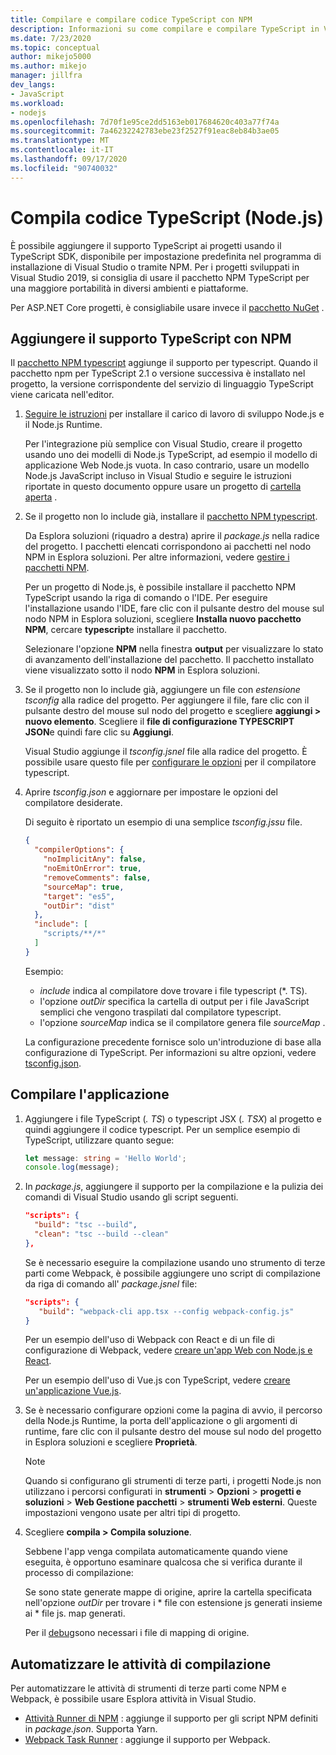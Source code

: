 ```yaml
---
title: Compilare e compilare codice TypeScript con NPM
description: Informazioni su come compilare e compilare TypeScript in Visual Studio.
ms.date: 7/23/2020
ms.topic: conceptual
author: mikejo5000
ms.author: mikejo
manager: jillfra
dev_langs:
- JavaScript
ms.workload:
- nodejs
ms.openlocfilehash: 7d70f1e95ce2dd5163eb017684620c403a77f74a
ms.sourcegitcommit: 7a46232242783ebe23f2527f91eac8eb84b3ae05
ms.translationtype: MT
ms.contentlocale: it-IT
ms.lasthandoff: 09/17/2020
ms.locfileid: "90740032"
---
```

# <a name="compile-typescript-code-nodejs"></a>Compila codice TypeScript (Node.js)

È possibile aggiungere il supporto TypeScript ai progetti usando il TypeScript SDK, disponibile per impostazione predefinita nel programma di installazione di Visual Studio o tramite NPM. Per i progetti sviluppati in Visual Studio 2019, si consiglia di usare il pacchetto NPM TypeScript per una maggiore portabilità in diversi ambienti e piattaforme.

Per ASP.NET Core progetti, è consigliabile usare invece il [pacchetto NuGet](../javascript/compile-typescript-code-nuget.md) .

## <a name="add-typescript-support-using-npm"></a>Aggiungere il supporto TypeScript con NPM

Il [pacchetto NPM typescript](https://www.npmjs.com/package/typescript) aggiunge il supporto per typescript. Quando il pacchetto npm per TypeScript 2.1 o versione successiva è installato nel progetto, la versione corrispondente del servizio di linguaggio TypeScript viene caricata nell'editor.

1. [Seguire le istruzioni](../ide/quickstart-nodejs.md?toc=%252fvisualstudio%252fjavascript%252ftoc.json) per installare il carico di lavoro di sviluppo Node.js e il Node.js Runtime.

   Per l'integrazione più semplice con Visual Studio, creare il progetto usando uno dei modelli di Node.js TypeScript, ad esempio il modello di applicazione Web Node.js vuota. In caso contrario, usare un modello Node.js JavaScript incluso in Visual Studio e seguire le istruzioni riportate in questo documento oppure usare un progetto di [cartella aperta](../javascript/develop-javascript-code-without-solutions-projects.md) .

1. Se il progetto non lo include già, installare il [pacchetto NPM typescript](https://www.npmjs.com/package/typescript).

   Da Esplora soluzioni (riquadro a destra) aprire il *package.js* nella radice del progetto. I pacchetti elencati corrispondono ai pacchetti nel nodo NPM in Esplora soluzioni. Per altre informazioni, vedere [gestire i pacchetti NPM](../javascript/npm-package-management.md).

   Per un progetto di Node.js, è possibile installare il pacchetto NPM TypeScript usando la riga di comando o l'IDE. Per eseguire l'installazione usando l'IDE, fare clic con il pulsante destro del mouse sul nodo NPM in Esplora soluzioni, scegliere **Installa nuovo pacchetto NPM**, cercare **typescript**e installare il pacchetto.

   Selezionare l'opzione **NPM** nella finestra **output** per visualizzare lo stato di avanzamento dell'installazione del pacchetto. Il pacchetto installato viene visualizzato sotto il nodo **NPM** in Esplora soluzioni.

1. Se il progetto non lo include già, aggiungere un file con *estensione tsconfig* alla radice del progetto. Per aggiungere il file, fare clic con il pulsante destro del mouse sul nodo del progetto e scegliere **aggiungi > nuovo elemento**. Scegliere il **file di configurazione TYPESCRIPT JSON**e quindi fare clic su **Aggiungi**.

   Visual Studio aggiunge il *tsconfig.jsnel* file alla radice del progetto. È possibile usare questo file per [configurare le opzioni](https://www.typescriptlang.org/docs/handbook/tsconfig-json.html) per il compilatore typescript.

1. Aprire *tsconfig.json* e aggiornare per impostare le opzioni del compilatore desiderate.

   Di seguito è riportato un esempio di una semplice *tsconfig.jssu* file.

   ```json
   {
     "compilerOptions": {
       "noImplicitAny": false,
       "noEmitOnError": true,
       "removeComments": false,
       "sourceMap": true,
       "target": "es5",
       "outDir": "dist"
     },
     "include": [
       "scripts/**/*"
     ]
   }
   ```

   Esempio:
   - *include* indica al compilatore dove trovare i file typescript (*. TS).
   - l'opzione *outDir* specifica la cartella di output per i file JavaScript semplici che vengono traspilati dal compilatore typescript.
   - l'opzione *sourceMap* indica se il compilatore genera file *sourceMap* .

   La configurazione precedente fornisce solo un'introduzione di base alla configurazione di TypeScript. Per informazioni su altre opzioni, vedere [tsconfig.json](https://www.typescriptlang.org/docs/handbook/tsconfig-json.html).

## <a name="build-the-application"></a>Compilare l'applicazione

1. Aggiungere i file TypeScript (*. TS*) o typescript JSX (*. TSX*) al progetto e quindi aggiungere il codice typescript. Per un semplice esempio di TypeScript, utilizzare quanto segue:

   ```typescript
   let message: string = 'Hello World';
   console.log(message);
   ```

1. In *package.js*, aggiungere il supporto per la compilazione e la pulizia dei comandi di Visual Studio usando gli script seguenti.

   ```json
   "scripts": {
     "build": "tsc --build",
     "clean": "tsc --build --clean"
   },
   ```

   Se è necessario eseguire la compilazione usando uno strumento di terze parti come Webpack, è possibile aggiungere uno script di compilazione da riga di comando all' *package.jsnel* file:

   ```json
   "scripts": {
      "build": "webpack-cli app.tsx --config webpack-config.js"
   }
   ```

   Per un esempio dell'uso di Webpack con React e di un file di configurazione di Webpack, vedere [creare un'app Web con Node.js e React](../javascript/tutorial-nodejs-with-react-and-jsx.md).

   Per un esempio dell'uso di Vue.js con TypeScript, vedere [creare un'applicazione Vue.js](/javascript/create-application-with-vuejs).

1. Se è necessario configurare opzioni come la pagina di avvio, il percorso della Node.js Runtime, la porta dell'applicazione o gli argomenti di runtime, fare clic con il pulsante destro del mouse sul nodo del progetto in Esplora soluzioni e scegliere **Proprietà**.

   >[!NOTE]
   > Quando si configurano gli strumenti di terze parti, i progetti Node.js non utilizzano i percorsi configurati in **strumenti**  >  **Opzioni**  >  **progetti e soluzioni**  >  **Web Gestione pacchetti**  >  **strumenti Web esterni**. Queste impostazioni vengono usate per altri tipi di progetto.

1. Scegliere **compila > Compila soluzione**.

   Sebbene l'app venga compilata automaticamente quando viene eseguita, è opportuno esaminare qualcosa che si verifica durante il processo di compilazione:

   Se sono state generate mappe di origine, aprire la cartella specificata nell'opzione *outDir* per trovare i \* file con estensione js generati insieme ai \* file js. map generati.

   Per il [debug](../javascript/debug-nodejs.md)sono necessari i file di mapping di origine.

## <a name="automate-build-tasks"></a>Automatizzare le attività di compilazione

Per automatizzare le attività di strumenti di terze parti come NPM e Webpack, è possibile usare Esplora attività in Visual Studio.

- [Attività Runner di NPM](https://marketplace.visualstudio.com/items?itemName=MadsKristensen.NPMTaskRunner) : aggiunge il supporto per gli script NPM definiti in *package.json*. Supporta Yarn.
- [Webpack Task Runner](https://marketplace.visualstudio.com/items?itemName=MadsKristensen.WebPackTaskRunner) : aggiunge il supporto per Webpack.